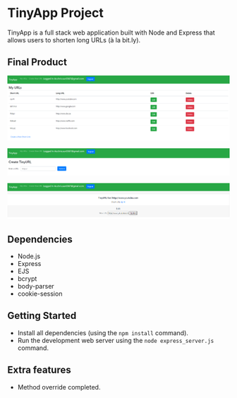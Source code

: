 # TinyApp Project

TinyApp is a full stack web application built with Node and Express that allows users to shorten long URLs (à la bit.ly).

## Final Product

!["Screenshot of index page"](https://github.com/woodpeckershop/tinyapp/blob/master/docs/urls-page.PNG?raw=true)

!["Screenshot of create url page"](https://github.com/woodpeckershop/tinyapp/blob/master/docs/new-page.PNG?raw=true)

!["Screenshot of update url page"](https://github.com/woodpeckershop/tinyapp/blob/master/docs/update-page.PNG?raw=true)

## Dependencies

- Node.js
- Express
- EJS
- bcrypt
- body-parser
- cookie-session

## Getting Started

- Install all dependencies (using the `npm install` command).
- Run the development web server using the `node express_server.js` command.

## Extra features

- Method override completed.
